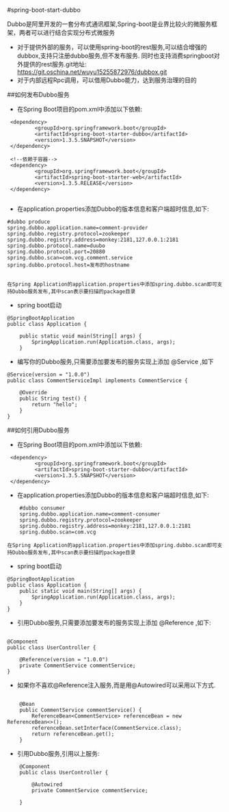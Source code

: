 #spring-boot-start-dubbo

Dubbo是阿里开发的一套分布式通讯框架,Spring-boot是业界比较火的微服务框架，两者可以进行结合实现分布式微服务
* 对于提供外部的服务，可以使用spring-boot的rest服务,可以结合增强的dubbox,支持只注册dubbo服务,但不发布服务.
同时也支持消费springboot对外提供的rest服务.git地址: https://git.oschina.net/wuyu15255872976/dubbox.git
* 对于内部远程Rpc调用，可以借用Dubbo能力，达到服务治理的目的

##如何发布Dubbo服务
* 在Spring Boot项目的pom.xml中添加以下依赖:
```
 <dependency>
         <groupId>org.springframework.boot</groupId>
         <artifactId>spring-boot-starter-dubbo</artifactId>
         <version>1.3.5.SNAPSHOT</version>
 </dependency>
 
 <!--依赖于容器-->
 <dependency>
         <groupId>org.springframework.boot</groupId>
         <artifactId>spring-boot-starter-web</artifactId>
         <version>1.3.5.RELEASE</version>
 </dependency>
 
 ```
* 在application.properties添加Dubbo的版本信息和客户端超时信息,如下:
```
#dubbo produce
spring.dubbo.application.name=comment-provider
spring.dubbo.registry.protocol=zookeeper
spring.dubbo.registry.address=monkey:2181,127.0.0.1:2181
spring.dubbo.protocol.name=duubo
spring.dubbo.protocol.port=20880
spring.dubbo.scan=com.vcg.comment.service
spring.dubbo.protocol.host=发布的hostname


在Spring Application的application.properties中添加spring.dubbo.scan即可支持Dubbo服务发布,其中scan表示要扫描的package目录
```
* spring boot启动
```
@SpringBootApplication
public class Application {

    public static void main(String[] args) {
        SpringApplication.run(Application.class, args);
    }
```
* 编写你的Dubbo服务,只需要添加要发布的服务实现上添加 @Service ,如下
```
@Service(version = "1.0.0")
public class CommentServiceImpl implements CommentService {

    @Override
    public String test() {
        return "hello";
    }
}

```

##如何引用Dubbo服务
* 在Spring Boot项目的pom.xml中添加以下依赖:
```
 <dependency>
         <groupId>org.springframework.boot</groupId>
         <artifactId>spring-boot-starter-dubbo</artifactId>
         <version>1.3.5.SNAPSHOT</version>
 </dependency>
 ```
* 在application.properties添加Dubbo的版本信息和客户端超时信息,如下:

```
    #dubbo consumer
    spring.dubbo.application.name=comment-consumer
    spring.dubbo.registry.protocol=zookeeper
    spring.dubbo.registry.address=monkey:2181,127.0.0.1:2181
    spring.dubbo.scan=com.vcg

在Spring Application的application.properties中添加spring.dubbo.scan即可支持Dubbo服务发布,其中scan表示要扫描的package目录
```
* spring boot启动
```
@SpringBootApplication
public class Application {
    public static void main(String[] args) {
		SpringApplication.run(Application.class, args);
    }
}
```
* 引用Dubbo服务,只需要添加要发布的服务实现上添加 @Reference ,如下:
```

@Component
public class UserController {

    @Reference(version = "1.0.0")
    private CommentService commentService;
}
```

* 如果你不喜欢@Reference注入服务,而是用@Autowired可以采用以下方式.
```

    @Bean
    public CommentService commentService() {
        ReferenceBean<CommentService> referenceBean = new ReferenceBean<>();
        referenceBean.setInterface(CommentService.class);
        return referenceBean.get();
    }
```

* 引用Dubbo服务,引用以上服务:
```
    @Component
    public class UserController {

        @Autowired
        private CommentService commentService;

    }
```


